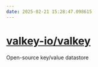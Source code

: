 ```yaml
---
date: 2025-02-21 15:28:47.098615
---
```


# [valkey-io/valkey](https://github.com/valkey-io/valkey)

Open-source key/value datastore